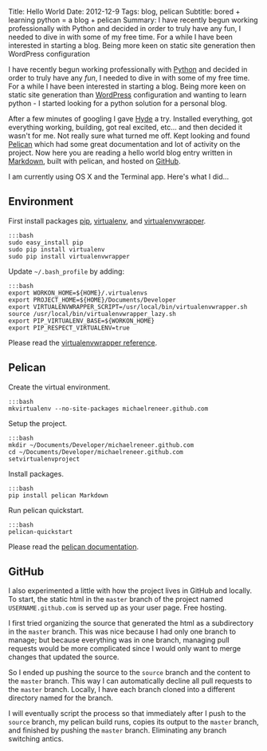 Title: Hello World
Date: 2012-12-9
Tags: blog, pelican
Subtitle: bored + learning python = a blog + pelican
Summary: I have recently begun working professionally with Python and decided
         in order to truly have any fun, I needed to dive in with some of my
         free time. For a while I have been interested in starting a blog.
         Being more keen on static site generation then WordPress configuration

I have recently begun working professionally with [Python][] and decided in
order to truly have any *fun*, I needed to dive in with some of my free time.
For a while I have been interested in starting a blog. Being more keen on
static site generation than [WordPress][] configuration and wanting to learn
python - I started looking for a python solution for a personal blog.

After a few minutes of googling I gave [Hyde][] a try. Installed everything, got
everything working, building, got real excited, etc... and then decided it
wasn't for me. Not really sure what turned me off. Kept looking and found
[Pelican][] which had some great documentation and lot of activity on the
project. Now here you are reading a hello world blog entry written in
[Markdown][], built with pelican, and hosted on [GitHub][].

I am currently using OS X and the Terminal app. Here's what I did...

## Environment

First install packages [pip][], [virtualenv][], and [virtualenvwrapper][].

    :::bash
    sudo easy_install pip
    sudo pip install virtualenv
    sudo pip install virtualenvwrapper

Update `~/.bash_profile` by adding:

    :::bash
    export WORKON_HOME=${HOME}/.virtualenvs
    export PROJECT_HOME=${HOME}/Documents/Developer
    export VIRTUALENVWRAPPER_SCRIPT=/usr/local/bin/virtualenvwrapper.sh
    source /usr/local/bin/virtualenvwrapper_lazy.sh
    export PIP_VIRTUALENV_BASE=${WORKON_HOME}
    export PIP_RESPECT_VIRTUALENV=true

Please read the [virtualenvwrapper reference][].

## Pelican

Create the virtual environment.

    :::bash
    mkvirtualenv --no-site-packages michaelreneer.github.com

Setup the project.

    :::bash
    mkdir ~/Documents/Developer/michaelreneer.github.com
    cd ~/Documents/Developer/michaelreneer.github.com
    setvirtualenvproject

Install packages.

    :::bash
    pip install pelican Markdown

Run pelican quickstart.

    :::bash
    pelican-quickstart

Please read the [pelican documentation][].

## GitHub

I also experimented a little with how the project lives in GitHub and locally.
To start, the static html in the `master` branch of the project named
`USERNAME.github.com` is served up as your user page. Free hosting.

I first tried organizing the source that generated the html as a subdirectory in
the `master` branch. This was nice because I had only one branch to manage; but
because everything was in one branch, managing pull requests would be more
complicated since I would only want to merge changes that updated the source.

So I ended up pushing the source to the `source` branch and the content to the
`master` branch. This way I can automatically decline all pull requests to
the `master` branch. Locally, I have each branch cloned into a different
directory named for the branch.

I will eventually script the process so that immediately after I
push to the `source` branch, my pelican build runs, copies its output to the
`master` branch, and finished by pushing the `master` branch. Eliminating any
branch switching antics.

[github]: http://github.com "GitHub"
[github pages]: http://pages.github.com "GitHub Pages"
[hyde]: http://hyde.github.com "Hyde"
[jekyll]: http://github.com/mojombo/jekyll "Jekyll"
[markdown]: http://daringfireball.net/projects/markdown/ "Markdown"
[pelican]: http://github.com/getpelican/pelican "Pelican"
[pelican documentation]: http://pelican.readthedocs.org/en/3.1.1/getting_started.html "Pelican Documentation"
[python]: http://www.python.org "Python"
[pip]: http://pypi.python.org/pypi/pip "pip"
[ruby]: http://www.ruby-lang.org "Ruby"
[virtualenv]: http://pypi.python.org/pypi/virtualenv "virtualenv"
[virtualenvwrapper]: http://pypi.python.org/pypi/virtualenvwrapper "virtualenvwrapper"
[virtualenvwrapper reference]: http://virtualenvwrapper.readthedocs.org/en/latest/command_ref.html "virtualenvwrapper goodies"
[wordpress]: http://wordpress.com "WordPress"
